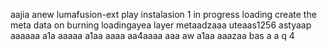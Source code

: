 aajia anew lumafusion-ext
play
instalasion 1
in progress
loading
create the meta
data on burning
loadingayea
layer
metaadzaaa
uteaas1256
astyaap
aaaaaa
a1a
aaaaa
a1aa
aaaa
aa4aaaa
aaa
aw
a1aa
aaazaa
bas
a
a
q
4
